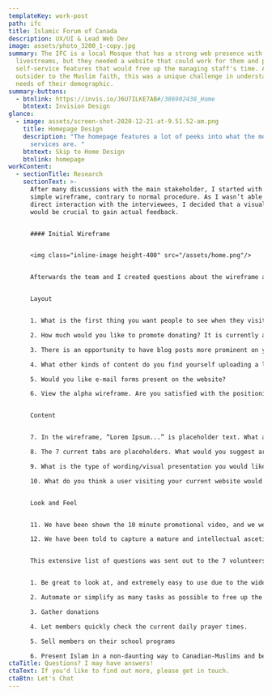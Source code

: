 ```yaml
---
templateKey: work-post
path: ifc
title: Islamic Forum of Canada
description: UX/UI & Lead Web Dev
image: assets/photo_3200_1-copy.jpg
summary: The IFC is a local Mosque that has a strong web presence with numerous
  livestreams, but they needed a website that could work for them and provide
  self-service features that would free up the managing staff's time. As an
  outsider to the Muslim faith, this was a unique challenge in understanding the
  needs of their demographic.
summary-buttons:
  - btnlink: https://invis.io/J6U7ILKE7AB#/386902438_Home
    btntext: Invision Design
glance:
  - image: assets/screen-shot-2020-12-21-at-9.51.52-am.png
    title: Homepage Design
    description: "The homepage features a lot of peeks into what the mosque's main
      services are. "
    btntext: Skip to Home Design
    btnlink: homepage
workContent:
  - sectionTitle: Research
    sectionText: >-
      After many discussions with the main stakeholder, I started with a very
      simple wireframe, contrary to normal procedure. As I wasn’t able to have
      direct interaction with the interviewees, I decided that a visual aide
      would be crucial to gain actual feedback.


      #### Initial Wireframe


      <img class="inline-image height-400" src="/assets/home.png"/>


      Afterwards the team and I created questions about the wireframe and also in general about the new website.


      Layout


      1. What is the first thing you want people to see when they visit your website, beyond the navigation menu?

      2. How much would you like to promote donating? It is currently a tab in the navigation menu with a separate box highlighting it.

      3. There is an opportunity to have blog posts more prominent on your website. How often do you post blogs and what are they currently used for? How could blogs be otherwise utilized?

      4. What other kinds of content do you find yourself uploading a lot of? Things such as testimonials, videos, livestreams, events, members of community, gallery of pictures etc. How would you like that content to be organized and presented?

      5. Would you like e-mail forms present on the website?

      6. View the alpha wireframe. Are you satisfied with the positioning of the blocks? This is the alpha version, and we randomly placed them wherever. If you prefer a different topography, please detail it below (i.e. do you want the blogs to appear above the events? Do you want the blogs to appear in a different style, such as one highlighted blog previewed, with a link to all other blogs? Are you satisfied with where the map appears? Do you even want a map on the front page? Etc) 


      Content


      7. In the wireframe, “Lorem Ipsum...” is placeholder text. What are the first words that you want users to see when they first look at your website? If we were to include a slider here, what would you want to appear?

      8. The 7 current tabs are placeholders. What would you suggest are the tabs we should include here?

      9. What is the type of wording/visual presentation you would like to use around donations? How would you like the user to interact with this?

      10. What do you think a user visiting your current website would be doing, other than finding out contact/location information? What do you want them to be doing with this new website?


      Look and Feel


      11. We have been shown the 10 minute promotional video, and we were told that the website would want to capture a similar theme that was presented throughout. In your own words (and to help us understand) what exactly is that theme? What does the “Forum Family” mean to you, and how do we go about capturing that?

      12. We have been told to capture a mature and intellectual ascetic. In your own words, describe what that means to you. What are some guiding tips that we can follow throughout the project to help us stay on track?


      This extensive list of questions was sent out to the 7 volunteers and were answered thoroughly. I was able to extract the main priorities of the mosque and it’s community.


      1. Be great to look at, and extremely easy to use due to the wide demographic of users.

      2. Automate or simplify as many tasks as possible to free up the managing team’s time. Things such as donations, creating events, special function requests (marriage for example)

      3. Gather donations

      4. Let members quickly check the current daily prayer times.

      5. Sell members on their school programs

      6. Present Islam in a non-daunting way to Canadian-Muslims and be an informational resource for the Mosque.
ctaTitle: Questions? I may have answers!
ctaText: If you'd like to find out more, please get in touch.
ctaBtn: Let's Chat
---
```

